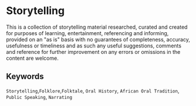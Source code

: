# Storytelling

This is a collection of storytelling material researched, curated and created for purposes of learning, entertainment, referencing and informing, provided on an "as is" basis with no guarantees of completeness, accuracy, usefulness or timeliness and as such any useful suggestions, comments and reference for further improvement on any errors or omissions in the content are welcome.

## Keywords

```Storytelling```,```Folklore```,```Folktale```, ```Oral History```, ```African Oral Tradition```, ```Public Speaking```, ```Narrating```
